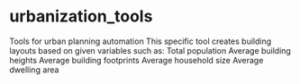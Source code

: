 # urbanization_tools
Tools for urban planning automation
This specific tool creates building layouts based on given variables such as:
Total population
Average building heights
Average building footprints
Average household size
Average dwelling area
